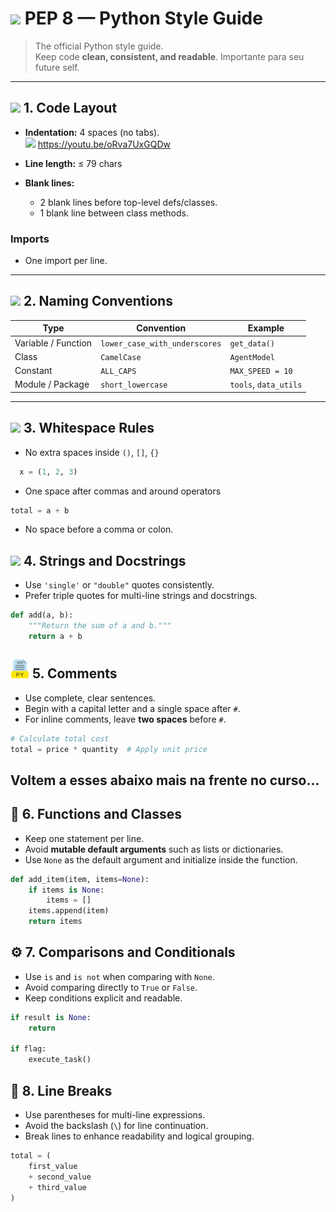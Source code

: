 # <img src="{{ site.baseurl }}/images/female.png" width="40"> PEP 8 — Python Style Guide 

> The official Python style guide.  
> Keep code **clean, consistent, and readable**.
> Importante para seu future self.

---

## <img src="{{ site.baseurl }}/images/lens.png" width="30"> 1. Code Layout

- **Indentation:** 4 spaces (no tabs).  
<img src="{{ site.baseurl }}/images/nerd.png" width="30"> https://youtu.be/oRva7UxGQDw

- **Line length:** ≤ 79 chars 
- **Blank lines:**
  - 2 blank lines before top-level defs/classes.
  - 1 blank line between class methods.

### Imports
- One import per line.

---

## <img src="{{ site.baseurl }}/images/tick.png" width="30"> 2. Naming Conventions

| Type | Convention | Example |
|------|-------------|----------|
| Variable / Function | `lower_case_with_underscores` | `get_data()` |
| Class | `CamelCase` | `AgentModel` |
| Constant | `ALL_CAPS` | `MAX_SPEED = 10` |
| Module / Package | `short_lowercase` | `tools`, `data_utils` |

---

## <img src="{{ site.baseurl }}/images/do_it.png" width="20"> 3. Whitespace Rules

- No extra spaces inside `()`, `[]`, `{}`  

```python
  x = (1, 2, 3)
```

- One space after commas and around operators

```python
total = a + b
```

- No space before a comma or colon.

## <img src="{{ site.baseurl }}/images/conf.png" width="30"> 4. Strings and Docstrings

- Use `'single'` or `"double"` quotes consistently.
- Prefer triple quotes for multi-line strings and docstrings.

```python
def add(a, b):
    """Return the sum of a and b."""
    return a + b
```
## <img src="/images/py_text.png" width="30"> 5. Comments

- Use complete, clear sentences.
- Begin with a capital letter and a single space after `#`.
- For inline comments, leave **two spaces** before `#`.

```python
# Calculate total cost
total = price * quantity  # Apply unit price
```

## Voltem a esses abaixo mais na frente no curso...

## 🧮 6. Functions and Classes

- Keep one statement per line.
- Avoid **mutable default arguments** such as lists or dictionaries.
- Use `None` as the default argument and initialize inside the function.

```python
def add_item(item, items=None):
    if items is None:
        items = []
    items.append(item)
    return items
```

## ⚙️ 7. Comparisons and Conditionals

- Use `is` and `is not` when comparing with `None`.
- Avoid comparing directly to `True` or `False`.
- Keep conditions explicit and readable.

```python
if result is None:
    return

if flag:
    execute_task()
```

## 🧩 8. Line Breaks

- Use parentheses for multi-line expressions.
- Avoid the backslash (`\`) for line continuation.
- Break lines to enhance readability and logical grouping.

```python
total = (
    first_value
    + second_value
    + third_value
)
```
